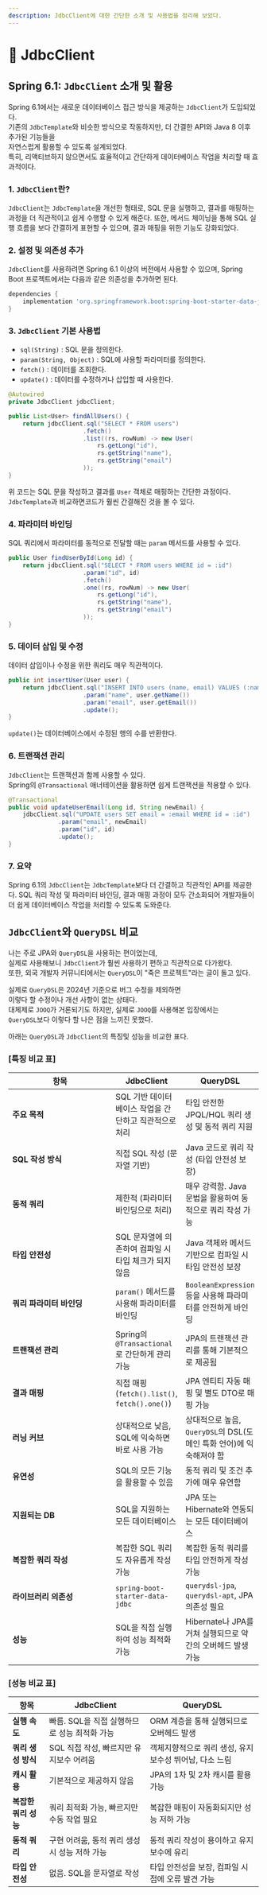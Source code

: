 ```yaml
---
description: JdbcClient에 대한 간단한 소개 및 사용법을 정리해 보았다.
---
```


# 📑 JdbcClient

## Spring 6.1: `JdbcClient` 소개 및 활용

Spring 6.1에서는 새로운 데이터베이스 접근 방식을 제공하는 `JdbcClient`가 도입되었다. \
기존의 `JdbcTemplate`와 비슷한 방식으로 작동하지만, 더 간결한 API와 Java 8 이후 추가된 기능들을 \
자연스럽게 활용할 수 있도록 설계되었다. \
특히, 리액티브하지 않으면서도 효율적이고 간단하게 데이터베이스 작업을 처리할 때 효과적이다.

### **1. `JdbcClient`란?**

`JdbcClient`는 `JdbcTemplate`을 개선한 형태로, SQL 문을 실행하고, 결과를 매핑하는 과정을 더 직관적이고 쉽게 수행할 수 있게 해준다. 또한, 메서드 체이닝을 통해 SQL 실행 흐름을 보다 간결하게 표현할 수 있으며, 결과 매핑을 위한 기능도 강화되었다.

### **2. 설정 및 의존성 추가**

`JdbcClient`를 사용하려면 Spring 6.1 이상의 버전에서 사용할 수 있으며, Spring Boot 프로젝트에서는 다음과 같은 의존성을 추가하면 된다.

```groovy
dependencies {
    implementation 'org.springframework.boot:spring-boot-starter-data-jdbc'
}
```

### **3. `JdbcClient` 기본 사용법**

* `sql(String)` : SQL 문을 정의한다.
* `param(String, Object)` : SQL에 사용할 파라미터를 정의한다.
* `fetch()` : 데이터를 조회한다.
* `update()` : 데이터를 수정하거나 삽입할 때 사용한다.

```java
@Autowired
private JdbcClient jdbcClient;

public List<User> findAllUsers() {
    return jdbcClient.sql("SELECT * FROM users")
                     .fetch()
                     .list((rs, rowNum) -> new User(
                         rs.getLong("id"),
                         rs.getString("name"),
                         rs.getString("email")
                     ));
}
```

위 코드는 SQL 문을 작성하고 결과를 `User` 객체로 매핑하는 간단한 과정이다. \
`JdbcTemplate`과 비교하면코드가 훨씬 간결해진 것을 볼 수 있다.

### **4. 파라미터 바인딩**

SQL 쿼리에서 파라미터를 동적으로 전달할 때는 `param` 메서드를 사용할 수 있다.

```java
public User findUserById(Long id) {
    return jdbcClient.sql("SELECT * FROM users WHERE id = :id")
                     .param("id", id)
                     .fetch()
                     .one((rs, rowNum) -> new User(
                         rs.getLong("id"),
                         rs.getString("name"),
                         rs.getString("email")
                     ));
}
```

### **5. 데이터 삽입 및 수정**

데이터 삽입이나 수정을 위한 쿼리도 매우 직관적이다.&#x20;

```java
public int insertUser(User user) {
    return jdbcClient.sql("INSERT INTO users (name, email) VALUES (:name, :email)")
                     .param("name", user.getName())
                     .param("email", user.getEmail())
                     .update();
}
```

`update()`는 데이터베이스에서 수정된 행의 수를 반환한다.

### **6. 트랜잭션 관리**

`JdbcClient`는 트랜잭션과 함께 사용할 수 있다. \
Spring의 `@Transactional` 애너테이션을 활용하면 쉽게 트랜잭션을 적용할 수 있다.

```java
@Transactional
public void updateUserEmail(Long id, String newEmail) {
    jdbcClient.sql("UPDATE users SET email = :email WHERE id = :id")
              .param("email", newEmail)
              .param("id", id)
              .update();
}
```

### **7. 요약**

Spring 6.1의 `JdbcClient`는 `JdbcTemplate`보다 더 간결하고 직관적인 API를 제공한다. SQL 쿼리 작성 및 파라미터 바인딩, 결과 매핑 과정이 모두 간소화되어 개발자들이 더 쉽게 데이터베이스 작업을 처리할 수 있도록 도와준다.

## `JdbcClient`와 `QueryDSL` 비교

나는 주로 JPA와 `QueryDSL`을 사용하는 편이었는데, \
실제로 사용해보니 `JdbcClient`가 훨씬 사용하기 편하고 직관적으로 다가왔다. \
또한, 외국 개발자 커뮤니티에서는 `QueryDSL`이 "죽은 프로젝트"라는 글이 돌고 있다.

실제로 `QueryDSL`은 2024년 기준으로 버그 수정을 제외하면 \
이렇다 할 수정이나 개선 사항이 없는 상태다. \
대체제로 `JOOQ`가 거론되기도 하지만, 실제로 `JOOQ`를 사용해본 입장에서는 \
`QueryDSL`보다 이렇다 할 나은 점을 느끼진 못했다.

아래는 `QueryDSL`과 `JdbcClient`의 특징및 성능을 비교한 표다.

### \[특징 비교 표]

<table><thead><tr><th width="207">항목</th><th>JdbcClient</th><th>QueryDSL</th></tr></thead><tbody><tr><td><strong>주요 목적</strong></td><td>SQL 기반 데이터베이스 작업을 간단하고 직관적으로 처리</td><td>타입 안전한 JPQL/HQL 쿼리 생성 및 동적 쿼리 지원</td></tr><tr><td><strong>SQL 작성 방식</strong></td><td>직접 SQL 작성 (문자열 기반)</td><td>Java 코드로 쿼리 작성 (타입 안전성 보장)</td></tr><tr><td><strong>동적 쿼리</strong></td><td>제한적 (파라미터 바인딩으로 처리)</td><td>매우 강력함. Java 문법을 활용하여 동적으로 쿼리 작성 가능</td></tr><tr><td><strong>타입 안전성</strong></td><td>SQL 문자열에 의존하여 컴파일 시 타입 체크가 되지 않음</td><td>Java 객체와 메서드 기반으로 컴파일 시 타입 안전성 보장</td></tr><tr><td><strong>쿼리 파라미터 바인딩</strong></td><td><code>param()</code> 메서드를 사용해 파라미터를 바인딩</td><td><code>BooleanExpression</code> 등을 사용해 파라미터를 안전하게 바인딩</td></tr><tr><td><strong>트랜잭션 관리</strong></td><td>Spring의 <code>@Transactional</code>로 간단하게 관리 가능</td><td>JPA의 트랜잭션 관리를 통해 기본적으로 제공됨</td></tr><tr><td><strong>결과 매핑</strong></td><td>직접 매핑 (<code>fetch().list()</code>, <code>fetch().one()</code>)</td><td>JPA 엔티티 자동 매핑 및 별도 DTO로 매핑 가능</td></tr><tr><td><strong>러닝 커브</strong></td><td>상대적으로 낮음, SQL에 익숙하면 바로 사용 가능</td><td>상대적으로 높음, <code>QueryDSL</code>의 DSL(도메인 특화 언어)에 익숙해져야 함</td></tr><tr><td><strong>유연성</strong></td><td>SQL의 모든 기능을 활용할 수 있음</td><td>동적 쿼리 및 조건 추가에 매우 유연함</td></tr><tr><td><strong>지원되는 DB</strong></td><td>SQL을 지원하는 모든 데이터베이스</td><td>JPA 또는 Hibernate와 연동되는 모든 데이터베이스</td></tr><tr><td><strong>복잡한 쿼리 작성</strong></td><td>복잡한 SQL 쿼리도 자유롭게 작성 가능</td><td>복잡한 동적 쿼리를 타입 안전하게 작성 가능</td></tr><tr><td><strong>라이브러리 의존성</strong></td><td><code>spring-boot-starter-data-jdbc</code></td><td><code>querydsl-jpa</code>, <code>querydsl-apt</code>, JPA 의존성 필요</td></tr><tr><td><strong>성능</strong></td><td>SQL을 직접 실행하여 성능 최적화 가능</td><td>Hibernate나 JPA를 거쳐 실행되므로 약간의 오버헤드 발생 가능</td></tr></tbody></table>

### \[성능  비교 표] 

| 항목            | JdbcClient                  | QueryDSL                        |
| ------------- | --------------------------- | ------------------------------- |
| **실행 속도**     | 빠름. SQL을 직접 실행하므로 성능 최적화 가능 | ORM 계층을 통해 실행되므로 오버헤드 발생        |
| **쿼리 생성 방식**  | SQL 직접 작성, 빠르지만 유지보수 어려움    | 객체지향적으로 쿼리 생성, 유지보수성 뛰어남, 다소 느림 |
| **캐시 활용**     | 기본적으로 제공하지 않음               | JPA의 1차 및 2차 캐시를 활용 가능          |
| **복잡한 쿼리 성능** | 쿼리 최적화 가능, 빠르지만 수동 작업 필요    | 복잡한 매핑이 자동화되지만 성능 저하 가능         |
| **동적 쿼리**     | 구현 어려움, 동적 쿼리 생성 시 성능 저하 가능 | 동적 쿼리 작성이 용이하고 유지보수에 유리         |
| **타입 안전성**    | 없음. SQL을 문자열로 작성            | 타입 안전성을 보장, 컴파일 시점에 오류 발견 가능    |



